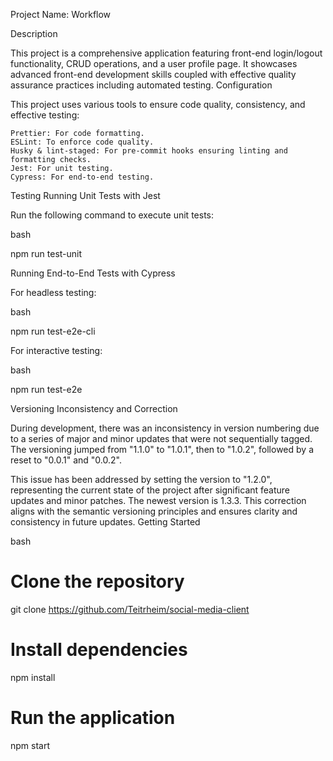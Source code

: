 Project Name: Workflow

Description

This project is a comprehensive application featuring front-end login/logout functionality, CRUD operations, and a user profile page. It showcases advanced front-end development skills coupled with effective quality assurance practices including automated testing.
Configuration

This project uses various tools to ensure code quality, consistency, and effective testing:

    Prettier: For code formatting.
    ESLint: To enforce code quality.
    Husky & lint-staged: For pre-commit hooks ensuring linting and formatting checks.
    Jest: For unit testing.
    Cypress: For end-to-end testing.

Testing
Running Unit Tests with Jest

Run the following command to execute unit tests:

bash

npm run test-unit

Running End-to-End Tests with Cypress

For headless testing:

bash

npm run test-e2e-cli

For interactive testing:

bash

npm run test-e2e

Versioning Inconsistency and Correction

During development, there was an inconsistency in version numbering due to a series of major and minor updates that were not sequentially tagged. The versioning jumped from "1.1.0" to "1.0.1", then to "1.0.2", followed by a reset to "0.0.1" and "0.0.2".

This issue has been addressed by setting the version to "1.2.0", representing the current state of the project after significant feature updates and minor patches. The newest version is 1.3.3. This correction aligns with the semantic versioning principles and ensures clarity and consistency in future updates.
Getting Started

bash

# Clone the repository

git clone https://github.com/Teitrheim/social-media-client

# Install dependencies

npm install

# Run the application

npm start

